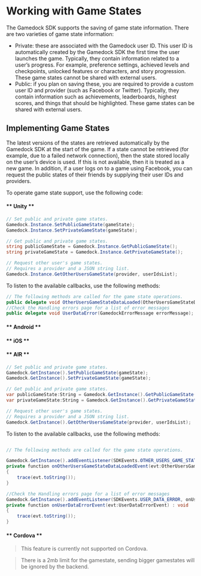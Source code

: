 # Working with Game States

The Gamedock SDK supports the saving of game state information. There are two varieties of game state information:
* Private: these are associated with the Gamedock user ID. This user ID is automatically created by the Gamedock SDK the first time the user launches the game. Typically, they contain information related to a user’s progress. For example, preference settings, achieved levels and checkpoints, unlocked features or characters, and story progression. These game states cannot be shared with external users.
* Public: if you plan on saving these, you are required to provide a custom user ID and provider (such as Facebook or Twitter). Typically, they contain information such as achievements, leaderboards, highest scores, and things that should be highlighted. These game states can be shared with external users.

## Implementing Game States

The latest versions of the states are retrieved automatically by the Gamedock SDK at the start of the game. If a state cannot be retrieved (for example, due to a failed network connection), then the state stored locally on the user’s device is used. If this is not available, then it is treated as a new game. In addition, if a user logs on to a game using Facebook, you can request the public states of their friends by supplying their user IDs and providers.

To operate game state support, use the following code:

<!-- tabs:start -->

#### ** Unity **

~~~C#
// Set public and private game states.
Gamedock.Instance.SetPublicGameState(gameState);
Gamedock.Instance.SetPrivateGameState(gameState);

// Get public and private game states.
string publicGameState = Gamedock.Instance.GetPublicGameState();
string privateGameState = Gamedock.Instance.GetPrivateGameState();

// Request other user's game states.
// Requires a provider and a JSON string list.
Gamedock.Instance.GetOtherUsersGameState(provider, userIdsList);
~~~

To listen to the available callbacks, use the following methods:

~~~C#
// The following methods are called for the game state operations.
public delegate void OtherUsersGameStateDataLoaded(OtherUsersGameStateData data);
//Check the Handling errors page for a list of error messages
public delegate void UserDataError(GamedockErrorMessage errorMessage);
~~~

#### ** Android **



#### ** iOS **



#### ** AIR **

~~~C#
// Set public and private game states.
Gamedock.GetInstance().SetPublicGameState(gameState);
Gamedock.GetInstance().SetPrivateGameState(gameState);

// Get public and private game states.
var publicGameState:String = Gamedock.GetInstance().GetPublicGameState();
var privateGameState:String = Gamedock.GetInstance().GetPrivateGameState();

// Request other user's game states.
// Requires a provider and a JSON string list.
Gamedock.GetInstance().GetOtherUsersGameState(provider, userIdsList);
~~~

To listen to the available callbacks, use the following methods:

~~~C#

// The following methods are called for the game state operations.

Gamedock.GetInstance().addEventListener(SDKEvents.OTHER_USERS_GAME_STATE_DATA_LOADED, onOtherUsersGameStateDataLoadedEvent);
private function onOtherUsersGameStateDataLoadedEvent(evt:OtherUsersGameStateDataLoadedEvent) : void
{
	trace(evt.toString());
}

//Check the Handling errors page for a list of error messages
Gamedock.GetInstance().addEventListener(SDKEvents.USER_DATA_ERROR, onUserDataErrorEvent);
private function onUserDataErrorEvent(evt:UserDataErrorEvent) : void
{
	trace(evt.toString());
}
~~~

#### ** Cordova **

> This feature is currently not supported on Cordova.

<!-- tabs:end -->

> There is a 2mb limit for the gamestate, sending bigger gamestates will be ignored by the backend.